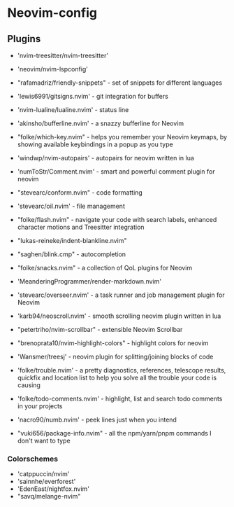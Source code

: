 # Neovim-config

## Plugins

- 'nvim-treesitter/nvim-treesitter'
- 'neovim/nvim-lspconfig'

- "rafamadriz/friendly-snippets" - set of snippets for different languages
- 'lewis6991/gitsigns.nvim' - git integration for buffers
- 'nvim-lualine/lualine.nvim' - status line
- 'akinsho/bufferline.nvim' - a snazzy bufferline for Neovim
- "folke/which-key.nvim" - helps you remember your Neovim keymaps, by showing available keybindings in a popup as you type
- 'windwp/nvim-autopairs' - autopairs for neovim written in lua
- 'numToStr/Comment.nvim' - smart and powerful comment plugin for neovim
- "stevearc/conform.nvim" - code formatting
- 'stevearc/oil.nvim' - file management
- "folke/flash.nvim" - navigate your code with search labels, enhanced character motions and Treesitter integration
- "lukas-reineke/indent-blankline.nvim"
- "saghen/blink.cmp" - autocompletion
- "folke/snacks.nvim" - a collection of QoL plugins for Neovim
- 'MeanderingProgrammer/render-markdown.nvim'
- 'stevearc/overseer.nvim' - a task runner and job management plugin for Neovim
- 'karb94/neoscroll.nvim' - smooth scrolling neovim plugin written in lua
- "petertriho/nvim-scrollbar" - extensible Neovim Scrollbar
- "brenoprata10/nvim-highlight-colors" - highlight colors for neovim

- 'Wansmer/treesj' - neovim plugin for splitting/joining blocks of code
- 'folke/trouble.nvim' - a pretty diagnostics, references, telescope results, quickfix and location list to help you solve all the trouble your code is causing
- 'folke/todo-comments.nvim' - highlight, list and search todo comments in your projects
- 'nacro90/numb.nvim' - peek lines just when you intend
- "vuki656/package-info.nvim" - all the npm/yarn/pnpm commands I don't want to type

### Colorschemes

- 'catppuccin/nvim'
- 'sainnhe/everforest'
- 'EdenEast/nightfox.nvim'
- "savq/melange-nvim"
